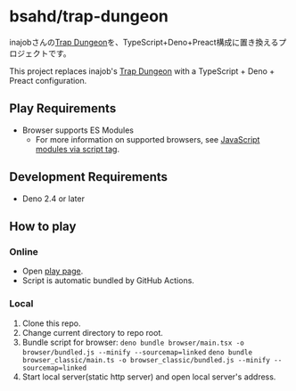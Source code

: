 # bsahd/trap-dungeon

inajobさんの[Trap Dungeon](https://github.com/inajob/trap-dungeon)を、TypeScript+Deno+Preact構成に置き換えるプロジェクトです。

This project replaces inajob's
[Trap Dungeon](https://github.com/inajob/trap-dungeon) with a TypeScript +
Deno + Preact configuration.

## Play Requirements

- Browser supports ES Modules
  - For more information on supported browsers, see
    [JavaScript modules via script tag](https://caniuse.com/es6-module).

## Development Requirements

- Deno 2.4 or later

## How to play

### Online

- Open [play page](https://bsahd.github.io/trap-dungeon/).
- Script is automatic bundled by GitHub Actions.

### Local

1. Clone this repo.
2. Change current directory to repo root.
3. Bundle script for browser:
   `deno bundle browser/main.tsx -o browser/bundled.js --minify --sourcemap=linked`
   `deno bundle browser_classic/main.ts -o browser_classic/bundled.js --minify --sourcemap=linked`
4. Start local server(static http server) and open local server's address.
